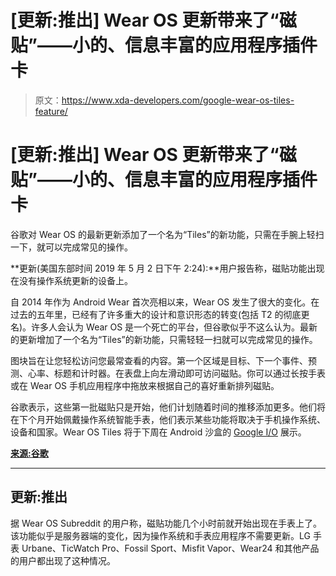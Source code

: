 # [更新:推出] Wear OS 更新带来了“磁贴”——小的、信息丰富的应用程序插件卡

> 原文：<https://www.xda-developers.com/google-wear-os-tiles-feature/>

# [更新:推出] Wear OS 更新带来了“磁贴”——小的、信息丰富的应用程序插件卡

谷歌对 Wear OS 的最新更新添加了一个名为“Tiles”的新功能，只需在手腕上轻扫一下，就可以完成常见的操作。

**更新(美国东部时间 2019 年 5 月 2 日下午 2:24):**用户报告称，磁贴功能出现在没有操作系统更新的设备上。

自 2014 年作为 Android Wear 首次亮相以来，Wear OS 发生了很大的变化。在过去的五年里，已经有了许多重大的设计和意识形态的转变(包括 T2 的彻底更名)。许多人会认为 Wear OS 是一个死亡的平台，但谷歌似乎不这么认为。最新的更新增加了一个名为“Tiles”的新功能，只需轻轻一扫就可以完成常见的操作。

图块旨在让您轻松访问您最常查看的内容。第一个区域是目标、下一个事件、预测、心率、标题和计时器。在表盘上向左滑动即可访问磁贴。你可以通过长按手表或在 Wear OS 手机应用程序中拖放来根据自己的喜好重新排列磁贴。

谷歌表示，这些第一批磁贴只是开始，他们计划随着时间的推移添加更多。他们将在下个月开始佩戴操作系统智能手表，他们表示某些功能将取决于手机操作系统、设备和国家。Wear OS Tiles 将于下周在 Android 沙盒的 [Google I/O](https://www.xda-developers.com/google-io-2019-may-7-9/) 展示。

[**来源:谷歌**](https://www.blog.google/products/wear-os/tiles-wear-os-google/)

* * *

## 更新:推出

据 Wear OS Subreddit 的用户称，磁贴功能几个小时前就开始出现在手表上了。该功能似乎是服务器端的变化，因为操作系统和手表应用程序不需要更新。LG 手表 Urbane、TicWatch Pro、Fossil Sport、Misfit Vapor、Wear24 和其他产品的用户都出现了这种情况。